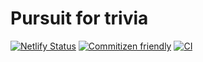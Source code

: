 # Pursuit for trivia

[![Netlify Status](https://api.netlify.com/api/v1/badges/c0f68232-78a2-452f-9233-f309a0502774/deploy-status)](https://app.netlify.com/sites/dreamy-pasteur-5d5837/deploys)
[![Commitizen friendly](https://img.shields.io/badge/commitizen-friendly-brightgreen.svg)](http://commitizen.github.io/cz-cli/)
[![CI](https://github.com/joshbatley/pursuit-for-trivia/workflows/CI/badge.svg)](https://github.com/joshbatley/pursuit-for-trivia/actions?query=workflow%3ACI)

